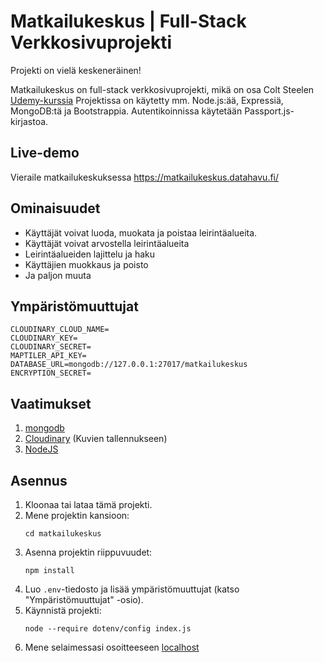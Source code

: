 # Matkailukeskus | Full-Stack Verkkosivuprojekti

Projekti on vielä keskeneräinen!

Matkailukeskus on full-stack verkkosivuprojekti, mikä on osa Colt Steelen [Udemy-kurssia](https://www.udemy.com/course/the-web-developer-bootcamp/?couponCode=24T1MT11625BROW)
Projektissa on käytetty mm. Node.js:ää, Expressiä, MongoDB:tä ja Bootstrappia. Autentikoinnissa käytetään Passport.js-kirjastoa.

## Live-demo
Vieraile matkailukeskuksessa https://matkailukeskus.datahavu.fi/


## Ominaisuudet
- Käyttäjät voivat luoda, muokata ja poistaa leirintäalueita.
- Käyttäjät voivat arvostella leirintäalueita
- Leirintäalueiden lajittelu ja haku
- Käyttäjien muokkaus ja poisto
- Ja paljon muuta

## Ympäristömuuttujat

    CLOUDINARY_CLOUD_NAME=
    CLOUDINARY_KEY=
    CLOUDINARY_SECRET=
    MAPTILER_API_KEY=
    DATABASE_URL=mongodb://127.0.0.1:27017/matkailukeskus
    ENCRYPTION_SECRET=

## Vaatimukset
1. [mongodb](https://www.mongodb.com/)
2. [Cloudinary](https://cloudinary.com/) (Kuvien tallennukseen)
3. [NodeJS](https://nodejs.org/)

## Asennus
1. Kloonaa tai lataa tämä projekti.
2. Mene projektin kansioon:
    ```
    cd matkailukeskus
    ```
3. Asenna projektin riippuvuudet:
    ```
    npm install
    ```
4. Luo `.env`-tiedosto ja lisää ympäristömuuttujat (katso "Ympäristömuuttujat" -osio).
5. Käynnistä projekti:
    ```
    node --require dotenv/config index.js
    ```
5. Mene selaimessasi osoitteeseen [localhost](http://localhost/)
